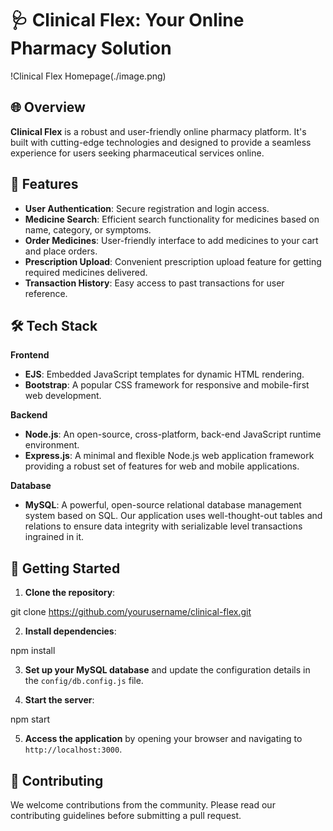 # 🩺 Clinical Flex: Your Online Pharmacy Solution

!Clinical Flex Homepage(./image.png)

## 🌐 Overview

**Clinical Flex** is a robust and user-friendly online pharmacy platform. It's built with cutting-edge technologies and designed to provide a seamless experience for users seeking pharmaceutical services online.

## 🎯 Features

- **User Authentication**: Secure registration and login access.
- **Medicine Search**: Efficient search functionality for medicines based on name, category, or symptoms.
- **Order Medicines**: User-friendly interface to add medicines to your cart and place orders.
- **Prescription Upload**: Convenient prescription upload feature for getting required medicines delivered.
- **Transaction History**: Easy access to past transactions for user reference.

## 🛠️ Tech Stack

**Frontend**
- **EJS**: Embedded JavaScript templates for dynamic HTML rendering.
- **Bootstrap**: A popular CSS framework for responsive and mobile-first web development.

**Backend**
- **Node.js**: An open-source, cross-platform, back-end JavaScript runtime environment.
- **Express.js**: A minimal and flexible Node.js web application framework providing a robust set of features for web and mobile applications.

**Database**
- **MySQL**: A powerful, open-source relational database management system based on SQL. Our application uses well-thought-out tables and relations to ensure data integrity with serializable level transactions ingrained in it.

## 🚀 Getting Started

1. **Clone the repository**:

git clone https://github.com/yourusername/clinical-flex.git

2. **Install dependencies**:

npm install

3. **Set up your MySQL database** and update the configuration details in the `config/db.config.js` file.

4. **Start the server**:

npm start

5. **Access the application** by opening your browser and navigating to `http://localhost:3000`.

## 🤝 Contributing

We welcome contributions from the community. Please read our contributing guidelines before submitting a pull request.
